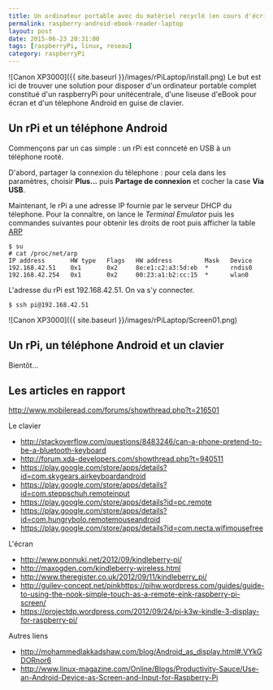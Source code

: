 ```yaml
---
title: Un ordinateur portable avec du matériel recyclé (en cours d'écriture...)
permalink: raspberry-android-ebook-reader-laptop
layout: post
date: 2015-06-23 20:31:00
tags: [raspberryPi, linux, reseau]
category: raspberryPi
---
```


![Canon XP3000]({{ site.baseurl }}/images/rPiLaptop/install.png)
Le but est ici de trouver une solution pour disposer d'un ordinateur portable
complet constitué d'un raspberryPi pour unitécentrale, d'une liseuse d'eBook pour écran et
d'un télephone Android en guise de clavier.

## Un rPi et un téléphone Android


Commençons par un cas simple : un rPi est connceté en USB à un téléphone rooté.

D'abord, partager la connexion du télephone : pour cela dans les paramètres,
choisir **Plus...** puis **Partage de connexion** et cocher la case **Via USB**.

Maintenant, le rPi a une adresse IP fournie par le serveur DHCP du télephone.
Pour la connaître, on lance le *Terminal Emulator* puis les commandes suivantes 
pour obtenir les droits de root puis afficher la table 
[ARP](https://fr.wikipedia.org/wiki/Address_Resolution_Protocol)

```
$ su
# cat /proc/net/arp
IP address       HW type   Flags   HW address         Mask   Device
192.168.42.51    0x1       0x2     8e:e1:c2:a3:5d:eb  *      rndis0
192.168.42.254   0x1       0x2     00:23:a1:b2:cc:15  *      wlan0
```

L'adresse du rPi est 192.168.42.51. On va s'y connecter.

```
$ ssh pi@192.168.42.51
```

![Canon XP3000]({{ site.baseurl }}/images/rPiLaptop/Screen01.png)


## Un rPi, un téléphone Android et un clavier

Bientôt...



## Les articles en rapport

http://www.mobileread.com/forums/showthread.php?t=216501

Le clavier

- http://stackoverflow.com/questions/8483246/can-a-phone-pretend-to-be-a-bluetooth-keyboard
- http://forum.xda-developers.com/showthread.php?t=940511
- https://play.google.com/store/apps/details?id=com.skygears.airkeyboardandroid
- https://play.google.com/store/apps/details?id=com.steppschuh.remoteinput
- https://play.google.com/store/apps/details?id=pc.remote
- https://play.google.com/store/apps/details?id=com.hungrybolo.remotemouseandroid
- https://play.google.com/store/apps/details?id=com.necta.wifimousefree

L'écran

- http://www.ponnuki.net/2012/09/kindleberry-pi/
- http://maxogden.com/kindleberry-wireless.html
- http://www.theregister.co.uk/2012/09/11/kindleberry_pi/
- http://guilev-concept.net/pinkhttps://pihw.wordpress.com/guides/guide-to-using-the-nook-simple-touch-as-a-remote-eink-raspberry-pi-screen/
- https://projectdp.wordpress.com/2012/09/24/pi-k3w-kindle-3-display-for-raspberry-pi/


Autres liens

- http://mohammedlakkadshaw.com/blog/Android_as_display.html#.VYkGDORnor6
- http://www.linux-magazine.com/Online/Blogs/Productivity-Sauce/Use-an-Android-Device-as-Screen-and-Input-for-Raspberry-Pi

